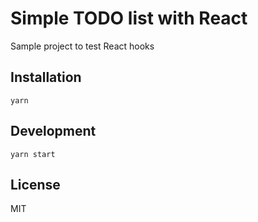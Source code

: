 # Simple TODO list with React 
Sample project to test React hooks

## Installation
`yarn`

## Development
`yarn start`

## License
MIT